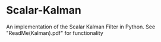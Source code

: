# Scalar-Kalman
An implementation of the Scalar Kalman Filter in Python. See "ReadMe(Kalman).pdf" for functionality
